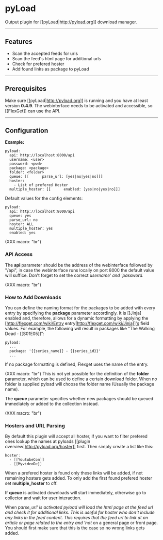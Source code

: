 # pyLoad

Output plugin for [[pyLoad|http://pyload.org]] download manager.


----
## Features
  * Scan the accepted feeds for urls
  * Scan the feed's html page for additional urls
  * Check for prefered hoster
  * Add found links as package to pyLoad



----
## Prerequisites
Make sure [[pyLoad|http://pyload.org]] is running and you have at least version **0.4.9**. The webinterface needs to be activated and accessible, so [[FlexGet]] can use the API.



----
## Configuration
**Example:**


    pyload:
      api: http://localhost:8000/api
      username: <user>
      password: <pwd>
      package: <package>
      folder: <folder>
      queue: [[      parse_url: [yes|no|yes|no]]]
      hoster:
        - List of prefered Hoster
      multiple_hoster: [[      enabled: [yes|no|yes|no]]]


Default values for the config elements:

    pyload:
      api: http://localhost:8000/api
      queue: yes
      parse_url: no
      hoster: ALL
      multiple_hoster: yes
      enabled: yes


(XXX macro: "br")
### API Access

The **api** parameter should be the address of the webinterface followed by "/api", in case the webinterface runs locally on port 8000 the default value will suffice.
Don't forget to set the correct **username*' and '*password**.

(XXX macro: "br")
### How to Add Downloads

You can define the naming format for the packages to be added with every entry by specifying the **package** parameter accordingly. It is [[Jinja] enabled and, therefore, allows for a dynamic formatting by applying the [http://flexget.com/wiki/Entry entry|http://flexget.com/wiki/Jinja]]'s field values.
For example, the following will result in packages like "The Walking Dead - [[S01E05]]":

    pyload:
      ...
      package: '{{series_name}} - {{series_id}}'
      ...


If no package formatting is defined, Flexget uses the name of the entry.

(XXX macro: "br")
This is not yet possible for the definition of the **folder** parameter, which can be used to define a certain download folder. When no folder is supplied pyload will choose the folder name (Usually the package name).

The **queue** parameter specifies whether new packages should be queued immediately or added to the collection instead.

(XXX macro: "br")
### Hosters and URL Parsing 

By default this plugin will accept all hoster, if you want to filter prefered ones lookup the names at pyloads [[plugin overview|http://pyload.org/hoster]] first.
Then simply create a list like this:

    hoster:
      - [[YoutubeCom]]
      - [[MyvideoDe]]


When a prefered hoster is found only these links will be added, if not remaining hosters gets added.
To only add the first found prefered hoster set **multiple_hoster** to off.

If **queue** is activated downloads will start immediately, otherwise go to collector and wait for user interaction.

When **parse_url*' is activated pyload will load the html page at the feed url and check it for additional links. This is useful for hoster who don't include any links in the feed content. This requires that the feed url to link at an article or page related to the entry and '*not** on a general page or front page. You should first make sure that this is the case so no wrong links gets added.
